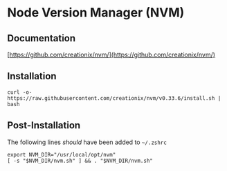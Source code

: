 # Node Version Manager (NVM)

## Documentation
[https://github.com/creationix/nvm/](https://github.com/creationix/nvm/)


## Installation
```
curl -o- https://raw.githubusercontent.com/creationix/nvm/v0.33.6/install.sh | bash
```


## Post-Installation
The following lines _should_ have been added to `~/.zshrc`

```
export NVM_DIR="/usr/local/opt/nvm"
[ -s "$NVM_DIR/nvm.sh" ] && . "$NVM_DIR/nvm.sh"
```
